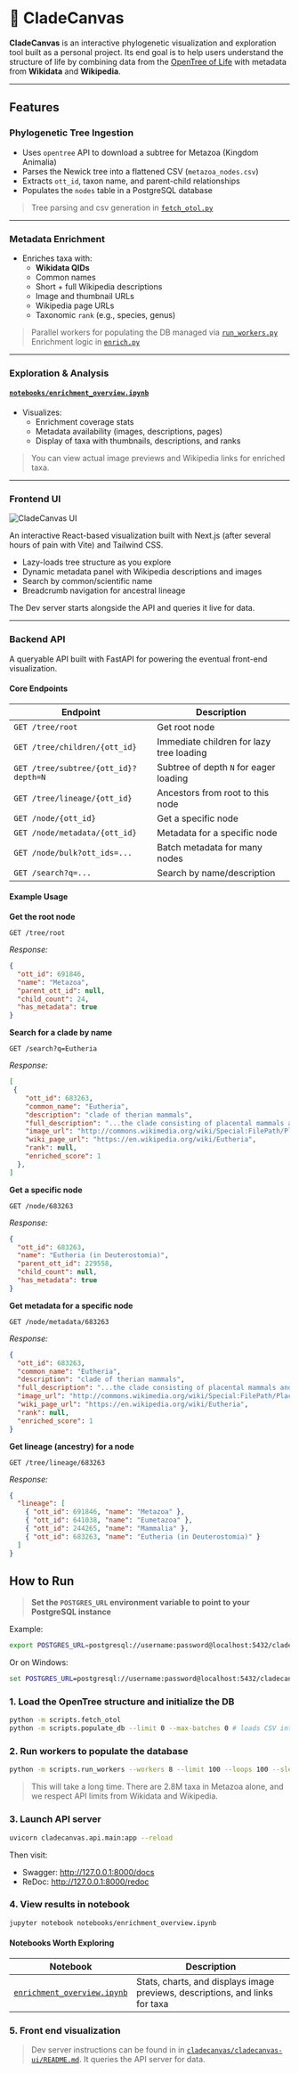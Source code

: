 # 🧬 CladeCanvas

**CladeCanvas** is an interactive phylogenetic visualization and exploration tool built as a personal project. Its end goal is to help users understand the structure of life by combining data from the [OpenTree of Life](https://github.com/OpenTreeOfLife/germinator/wiki/Open-Tree-of-Life-Web-APIs) with metadata from **Wikidata** and **Wikipedia**. 

---

## Features

### **Phylogenetic Tree Ingestion**
- Uses `opentree` API to download a subtree for Metazoa (Kingdom Animalia)
- Parses the Newick tree into a flattened CSV (`metazoa_nodes.csv`)
- Extracts `ott_id`, taxon name, and parent-child relationships
- Populates the `nodes` table in a PostgreSQL database

> Tree parsing and csv generation in [`fetch_otol.py`](cladecanvas/fetch_otol.py)

---

### **Metadata Enrichment**
- Enriches taxa with:
  - **Wikidata QIDs**
  - Common names
  - Short + full Wikipedia descriptions
  - Image and thumbnail URLs
  - Wikipedia page URLs
  - Taxonomic `rank` (e.g., species, genus)

>  Parallel workers for populating the DB managed via [`run_workers.py`](scripts/run_workers.py)  
>  Enrichment logic in [`enrich.py`](cladecanvas/enrich.py)

---

### **Exploration & Analysis**

#### [`notebooks/enrichment_overview.ipynb`](notebooks/enrichment_overview.ipynb)
- Visualizes:
  - Enrichment coverage stats
  - Metadata availability (images, descriptions, pages)
  - Display of taxa with thumbnails, descriptions, and ranks

> You can view actual image previews and Wikipedia links for enriched taxa.

---

### **Frontend UI**

![CladeCanvas UI](CladeCanvas_UI.png?)

An interactive React-based visualization built with Next.js (after several hours of pain with Vite) and Tailwind CSS.

- Lazy-loads tree structure as you explore
- Dynamic metadata panel with Wikipedia descriptions and images
- Search by common/scientific name
- Breadcrumb navigation for ancestral lineage

The Dev server starts alongside the API and queries it live for data.

---

### **Backend API**

A queryable API built with FastAPI for powering the eventual front-end visualization.

#### Core Endpoints
| Endpoint | Description |
|----------|-------------|
| `GET /tree/root` | Get root node |
| `GET /tree/children/{ott_id}` | Immediate children for lazy tree loading |
| `GET /tree/subtree/{ott_id}?depth=N` | Subtree of depth `N` for eager loading |
| `GET /tree/lineage/{ott_id}` | Ancestors from root to this node |
| `GET /node/{ott_id}` | Get a specific node |
| `GET /node/metadata/{ott_id}` | Metadata for a specific node |
| `GET /node/bulk?ott_ids=...` | Batch metadata for many nodes |
| `GET /search?q=...` | Search by name/description |

#### Example Usage

**Get the root node**
```http
GET /tree/root
```
_Response:_
```json
{
  "ott_id": 691846,
  "name": "Metazoa",
  "parent_ott_id": null,
  "child_count": 24,
  "has_metadata": true
}
```

**Search for a clade by name**
```http
GET /search?q=Eutheria
```
_Response:_
```json
[
 {
    "ott_id": 683263,
    "common_name": "Eutheria",
    "description": "clade of therian mammals",
    "full_description": "...the clade consisting of placental mammals and all therian mammals that are more closely related to placentals than to marsupials.... </p>",
    "image_url": "http://commons.wikimedia.org/wiki/Special:FilePath/Placentalia.jpg",
    "wiki_page_url": "https://en.wikipedia.org/wiki/Eutheria",
    "rank": null,
    "enriched_score": 1
  },
]
```

**Get a specific node**
```http
GET /node/683263
```
_Response:_
```json
{
  "ott_id": 683263,
  "name": "Eutheria (in Deuterostomia)",
  "parent_ott_id": 229558,
  "child_count": null,
  "has_metadata": true
}
```

**Get metadata for a specific node**
```http
GET /node/metadata/683263
```
_Response:_
```json
{
  "ott_id": 683263,
  "common_name": "Eutheria",
  "description": "clade of therian mammals",
  "full_description": "...the clade consisting of placental mammals and all therian mammals that are more closely related to placentals than to marsupials.... </p>",
  "image_url": "http://commons.wikimedia.org/wiki/Special:FilePath/Placentalia.jpg",
  "wiki_page_url": "https://en.wikipedia.org/wiki/Eutheria",
  "rank": null,
  "enriched_score": 1
}
```

**Get lineage (ancestry) for a node**
```http
GET /tree/lineage/683263
```
_Response:_
```json
{
  "lineage": [
    { "ott_id": 691846, "name": "Metazoa" },
    { "ott_id": 641038, "name": "Eumetazoa" },
    { "ott_id": 244265, "name": "Mammalia" },
    { "ott_id": 683263, "name": "Eutheria (in Deuterostomia)" }
  ]
}
```


## How to Run

> **Set the `POSTGRES_URL` environment variable to point to your PostgreSQL instance**

Example:
```bash
export POSTGRES_URL=postgresql://username:password@localhost:5432/cladecanvas
```
Or on Windows:
```cmd
set POSTGRES_URL=postgresql://username:password@localhost:5432/cladecanvas
```

### 1. Load the OpenTree structure and initialize the DB
```bash
python -m scripts.fetch_otol
python -m scripts.populate_db --limit 0 --max-batches 0 # loads CSV into PostgreSQL
```

### 2. Run workers to populate the database
```bash
python -m scripts.run_workers --workers 8 --limit 100 --loops 100 --sleep 2
```

> This will take a long time. There are 2.8M taxa in Metazoa alone, and we respect API limits from Wikidata and Wikipedia.

### 3. Launch API server
```bash
uvicorn cladecanvas.api.main:app --reload
```
Then visit:
- Swagger: http://127.0.0.1:8000/docs
- ReDoc:   http://127.0.0.1:8000/redoc

### 4. View results in notebook
```bash
jupyter notebook notebooks/enrichment_overview.ipynb
```

#### Notebooks Worth Exploring

| Notebook                                                             | Description                                 |
| -------------------------------------------------------------------- | ------------------------------------------- |
| [`enrichment_overview.ipynb`](notebooks/enrichment_overview.ipynb)   | Stats, charts, and displays image previews, descriptions, and links for taxa |

### 5. Front end visualization

> Dev server instructions can be found in in [`cladecanvas/cladecanvas-ui/README.md`](cladecanvas/cladecanvas-ui/README.md). It queries the API server for data.
